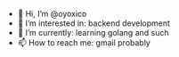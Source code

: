 - 👋 Hi, I’m @oyoxico
- 👀 I’m interested in: backend development
- 🌱 I’m currently: learning golang and such
- 📫 How to reach me: gmail probably

<!---
oyoxico/oyoxico is a ✨ special ✨ repository because its `README.md` (this file) appears on your GitHub profile.
You can click the Preview link to take a look at your changes.
--->

